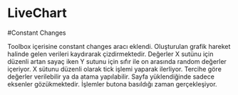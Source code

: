 # LiveChart

#Constant Changes

Toolbox içerisine constant changes aracı eklendi. 
Oluşturulan grafik hareket halinde gelen verileri kaydırarak çizdirmektedir.
Değerler X sutünu için düzenli artan sayaç iken Y sutunu için sıfır ile on arasında random değerler içeriyor.
X sütunu düzenli olarak tick işlemi yaparak ilerliyor.
Tercihe göre değerler verilebilir ya da atama yapılabilir.
Sayfa yüklendiğinde sadece eksenler gözükmektedir. İşlemler butona basıldığı zaman gerçekleşiyor. 
